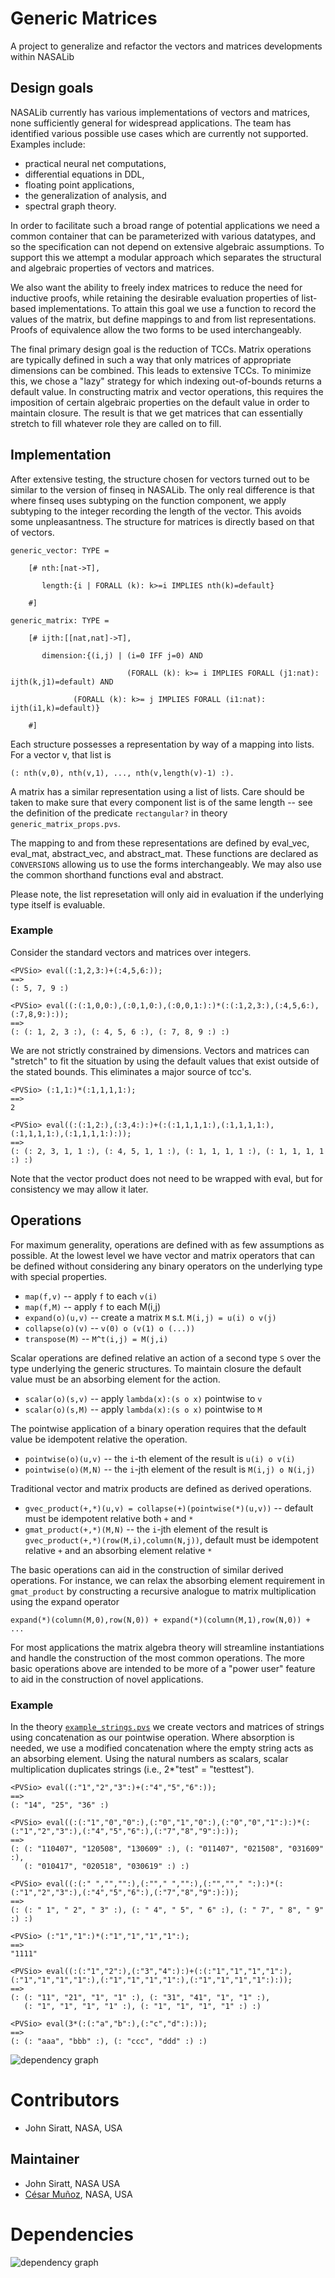 # Generic Matrices

A project to generalize and refactor the vectors and matrices developments within NASALib

## Design goals

NASALib currently has various  implementations of vectors and matrices, none sufficiently general for widespread applications. The team has identified various possible use cases which are currently not supported. Examples include:
* practical neural net computations,
* differential equations in DDL,
* floating point applications,
* the generalization of analysis, and
* spectral graph theory.

In order to facilitate such a broad range of potential applications we need a common container that can be parameterized with various datatypes, and so the specification can not depend on extensive algebraic assumptions. To support this we attempt a modular approach which separates the structural and algebraic properties of vectors and matrices.

We also want the ability to freely index matrices to reduce the need for inductive proofs, while retaining the desirable evaluation properties of list-based implementations. To attain this goal we use a function to record the values of the matrix, but define mappings to and from list representations. Proofs of equivalence allow the two forms to be used interchangeably.

The final primary design goal is the reduction of TCCs. Matrix operations are typically defined in such a way that only matrices of appropriate dimensions can be combined. This leads to extensive TCCs. To minimize this, we chose a "lazy" strategy for which indexing out-of-bounds returns a default value. In constructing matrix and vector operations, this requires the imposition of certain algebraic properties on the default value in order to maintain closure. The result is that we get matrices that can essentially stretch to fill whatever role they are called on to fill.

## Implementation

After extensive testing, the structure chosen for vectors turned out to be similar to the version of finseq in NASALib. The only real difference is that where finseq uses subtyping on the function component, we apply subtyping to the integer recording the length of the vector. This avoids some unpleasantness. The structure for matrices is directly based on that of vectors.

```
generic_vector: TYPE = 

    [# nth:[nat->T],

       length:{i | FORALL (k): k>=i IMPLIES nth(k)=default}

    #]
```

```
generic_matrix: TYPE =

    [# ijth:[[nat,nat]->T],

       dimension:{(i,j) | (i=0 IFF j=0) AND

                          (FORALL (k): k>= i IMPLIES FORALL (j1:nat): ijth(k,j1)=default) AND

			  (FORALL (k): k>= j IMPLIES FORALL (i1:nat): ijth(i1,k)=default)}

    #]
```

Each structure possesses a representation by way of a mapping into lists. For a vector v, that list is 

```
(: nth(v,0), nth(v,1), ..., nth(v,length(v)-1) :).
```

A matrix has a similar representation using a list of lists. Care should be taken to make sure that every component list is of the same length -- see the definition of the predicate `rectangular?` in theory `generic_matrix_props.pvs`.

The mapping to and from these representations are defined by eval_vec, eval_mat, abstract_vec, and abstract_mat. These functions are declared as
`CONVERSIONS` allowing us to use the forms interchangeably. We may also use the common shorthand functions eval and abstract.

Please note, the list represetation will only aid in evaluation if the underlying type itself is evaluable.

### Example

Consider the standard vectors and matrices over integers.

```
<PVSio> eval((:1,2,3:)+(:4,5,6:));
==>
(: 5, 7, 9 :)
```

```
<PVSio> eval((:(:1,0,0:),(:0,1,0:),(:0,0,1:):)*(:(:1,2,3:),(:4,5,6:),(:7,8,9:):));
==>
(: (: 1, 2, 3 :), (: 4, 5, 6 :), (: 7, 8, 9 :) :)
```

We are not strictly constrained by dimensions. Vectors and matrices can "stretch" to fit the situation by using the default values that exist outside of the stated bounds. This eliminates a major source of tcc's.

```
<PVSio> (:1,1:)*(:1,1,1,1:);
==>
2

<PVSio> eval((:(:1,2:),(:3,4:):)+(:(:1,1,1,1:),(:1,1,1,1:),(:1,1,1,1:),(:1,1,1,1:):));
==>
(: (: 2, 3, 1, 1 :), (: 4, 5, 1, 1 :), (: 1, 1, 1, 1 :), (: 1, 1, 1, 1 :) :)
```

Note that the vector product does not need to be wrapped with eval, but for consistency we may allow it later.

## Operations

For maximum generality, operations are defined with as few assumptions as possible. At the lowest level we have vector and matrix operators that can be defined without considering any binary operators on the underlying type with special properties.

* `map(f,v)` -- apply `f` to each `v(i)`
* `map(f,M)` -- apply `f` to each M(i,j)
* `expand(o)(u,v)` -- create a matrix `M` s.t. `M(i,j) = u(i) o v(j)`
* `collapse(o)(v)` -- `v(0) o (v(1) o (...))`
* `transpose(M)` -- `M^t(i,j) = M(j,i)`

Scalar operations are defined relative an action of a second type `S` over the type underlying the generic structures. To maintain closure the default value must be an absorbing element for the action.

* `scalar(o)(s,v)` -- apply `lambda(x):(s o x)` pointwise to `v`
* `scalar(o)(s,M)` -- apply `lambda(x):(s o x)` pointwise to `M`

The pointwise application of a binary operation requires that the default value be idempotent relative the operation.

* `pointwise(o)(u,v)` -- the `i`-th element of the result is `u(i) o v(i)`
* `pointwise(o)(M,N)` -- the `i`-jth element of the result is `M(i,j) o N(i,j)`

Traditional vector and matrix products are defined as derived operations.

* `gvec_product(+,*)(u,v) = collapse(+)(pointwise(*)(u,v))` -- default must be idempotent relative both `+` and `*`
* `gmat_product(+,*)(M,N)` -- the `i`-jth element of the result is `gvec_product(+,*)(row(M,i),column(N,j))`, default must be idempotent relative `+` and an absorbing element relative `*`

The basic operations can aid in the construction of similar derived operations. For instance, we can relax the absorbing element requirement in
`gmat_product` by constructing a recursive analogue to matrix multiplication using the expand operator

```
expand(*)(column(M,0),row(N,0)) + expand(*)(column(M,1),row(N,0)) + ...
```

For most applications the matrix algebra theory will streamline instantiations and handle the construction of the most common operations. The more basic operations above are intended to be more of a "power user" feature to aid in the construction of novel applications.

### Example

In the theory [`example_strings.pvs`](../generic_matrices_examples/example_strings.pvs) we create vectors and matrices of strings using concatenation as our pointwise operation. Where absorption is needed, we use a modified concatenation where the empty string acts as an absorbing element. Using the natural numbers as scalars, scalar multiplication duplicates strings (i.e., 2*"test" = "testtest").

```
<PVSio> eval((:"1","2","3":)+(:"4","5","6":));
==>
(: "14", "25", "36" :)

<PVSio> eval((:(:"1","0","0":),(:"0","1","0":),(:"0","0","1":):)*(:(:"1","2","3":),(:"4","5","6":),(:"7","8","9":):));
==>
(: (: "110407", "120508", "130609" :), (: "011407", "021508", "031609" :),
   (: "010417", "020518", "030619" :) :)

<PVSio> eval((:(:" ","","":),(:""," ","":),(:"",""," ":):)*(:(:"1","2","3":),(:"4","5","6":),(:"7","8","9":):));
==>
(: (: " 1", " 2", " 3" :), (: " 4", " 5", " 6" :), (: " 7", " 8", " 9" :) :)

<PVSio> (:"1","1":)*(:"1","1","1","1":);
==>
"1111"

<PVSio> eval((:(:"1","2":),(:"3","4":):)+(:(:"1","1","1","1":),(:"1","1","1","1":),(:"1","1","1","1":),(:"1","1","1","1":):));
==>
(: (: "11", "21", "1", "1" :), (: "31", "41", "1", "1" :),
   (: "1", "1", "1", "1" :), (: "1", "1", "1", "1" :) :)

<PVSio> eval(3*(:(:"a","b":),(:"c","d":):));
==>
(: (: "aaa", "bbb" :), (: "ccc", "ddd" :) :)
```

![dependency graph](./matrices-generic_matrices-zoomed.svg "Dependency Graph")

# Contributors
* John Siratt, NASA, USA

## Maintainer
* John Siratt, NASA USA
* [César Muñoz](http://shemesh.larc.nasa.gov/people/cam), NASA, USA

# Dependencies
![dependency graph](./matrices-generic_matrices.svg "Dependency Graph")
